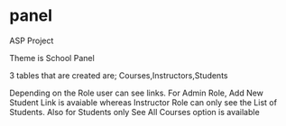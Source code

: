 # panel
ASP Project

Theme is School Panel

3 tables that are created are; Courses,Instructors,Students

Depending on the Role user can see links. 
For Admin Role, Add New Student Link is avaiable whereas Instructor Role can only see the List of Students. 
Also for Students only See All Courses option is available

